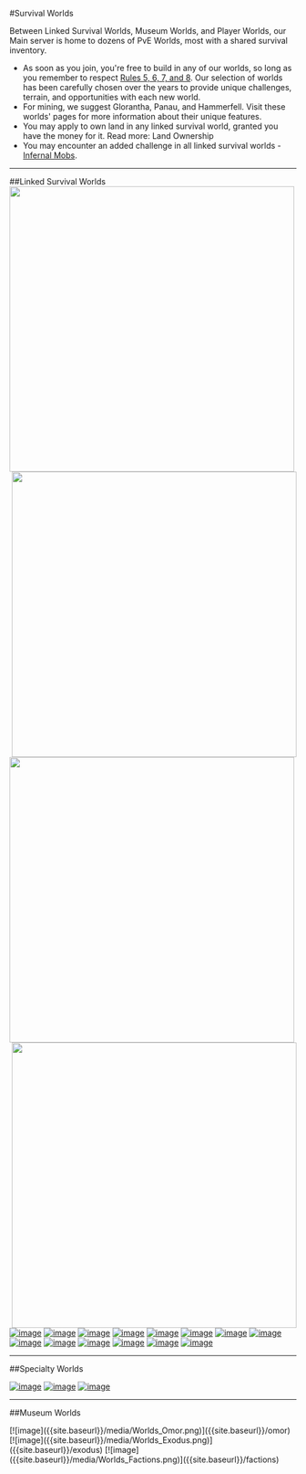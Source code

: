 ---
---
#Survival Worlds

Between Linked Survival Worlds, Museum Worlds, and Player Worlds, our Main server is home to dozens of PvE Worlds, most with a shared survival inventory.

* As soon as you join, you're free to build in any of our worlds, so long as you remember to respect [Rules 5, 6, 7, and 8]({{site.baseurl}}/rules). Our selection of worlds has been carefully chosen over the years to provide unique challenges, terrain, and opportunities with each new world.
* For mining, we suggest Glorantha, Panau, and Hammerfell. Visit these worlds' pages for more information about their unique features.
* You may apply to own land in any linked survival world, granted you have the money for it. Read more: Land Ownership
* You may encounter an added challenge in all linked survival worlds - [Infernal Mobs]({{site.baseurl}}/infernal-mobs).

___

##Linked Survival Worlds
<a href="{{site.baseurl}}/homeland">
  <img style="float: left; width: 500px" src="{{site.baseurl}}/media/Worlds_Homeland.png"></a>
<a href="{{site.baseurl}}/the-nether">
  <img style="float: right; width: 500px" src="{{site.baseurl}}/media/Worlds_Nether.png"></a>
<a href="{{site.baseurl}}/the-end">
  <img style="float: left; width: 500px" src="{{site.baseurl}}/media/Worlds_End.png"></a>
<a href="{{site.baseurl}}/earthsea">
  <img style="float: right; width: 500px" src="{{site.baseurl}}/media/Worlds_Earthsea.png"></a>
  
[![image]({{site.baseurl}}/media/Worlds_Homeland.png)]({{site.baseurl}}/homeland)
[![image]({{site.baseurl}}/media/Worlds_Nether.png)]({{site.baseurl}}/the-nether)
[![image]({{site.baseurl}}/media/Worlds_End.png)]({{site.baseurl}}/the-End)
[![image]({{site.baseurl}}/media/Worlds_Earthsea.png)]({{site.baseurl}}/earthsea)
[![image]({{site.baseurl}}/media/Worlds_Glorantha.png)]({{site.baseurl}}/glorantha)
[![image]({{site.baseurl}}/media/Worlds_Iuvem.png)]({{site.baseurl}}/iuvem)
[![image]({{site.baseurl}}/media/Worlds_Hammerfell.png)]({{site.baseurl}}/hammerfell)
[![image]({{site.baseurl}}/media/Worlds_Tremoria.png)]({{site.baseurl}}/tremoria)
[![image]({{site.baseurl}}/media/Worlds_Remini.png)]({{site.baseurl}}/land-of-reminiscence)
[![image]({{site.baseurl}}/media/Worlds_Panau.png)]({{site.baseurl}}/panau)
[![image]({{site.baseurl}}/media/Worlds_Etheria.png)]({{site.baseurl}}/etheria)
[![image]({{site.baseurl}}/media/Worlds_Foundland.png)]({{site.baseurl}}/foundland)
[![image]({{site.baseurl}}/media/Worlds_Kaleida.png)]({{site.baseurl}}/kaleida)
[![image]({{site.baseurl}}/media/Worlds_Hoth.png)]({{site.baseurl}}/hoth)

___

##Specialty Worlds

[![image]({{site.baseurl}}/media/Worlds_Atlantis.png)]({{site.baseurl}}/atlantis)
[![image]({{site.baseurl}}/media/Worlds_IslandWorld.png)]({{site.baseurl}}/islandworld)
[![image]({{site.baseurl}}/media/Worlds_Skygrid.png)]({{site.baseurl}}/skygrid)

___

##Museum Worlds
<div style="float:right;margin:0 10px 10px 0" markdown="1">
[![image]({{site.baseurl}}/media/Worlds_Omor.png)]({{site.baseurl}}/omor)
[![image]({{site.baseurl}}/media/Worlds_Exodus.png)]({{site.baseurl}}/exodus)
[![image]({{site.baseurl}}/media/Worlds_Factions.png)]({{site.baseurl}}/factions)
</div>
